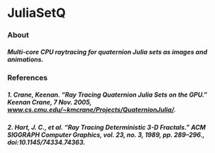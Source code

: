 # JuliaSetQ

### About 
##### Multi-core CPU raytracing for quaternion Julia sets as images and animations.

### References
##### 1. Crane, Keenan. “Ray Tracing Quaternion Julia Sets on the GPU.” Keenan Crane, 7 Nov. 2005, www.cs.cmu.edu/~kmcrane/Projects/QuaternionJulia/.

##### 2. Hart, J. C., et al. “Ray Tracing Deterministic 3-D Fractals.” ACM SIGGRAPH Computer Graphics, vol. 23, no. 3, 1989, pp. 289–296., doi:10.1145/74334.74363.
